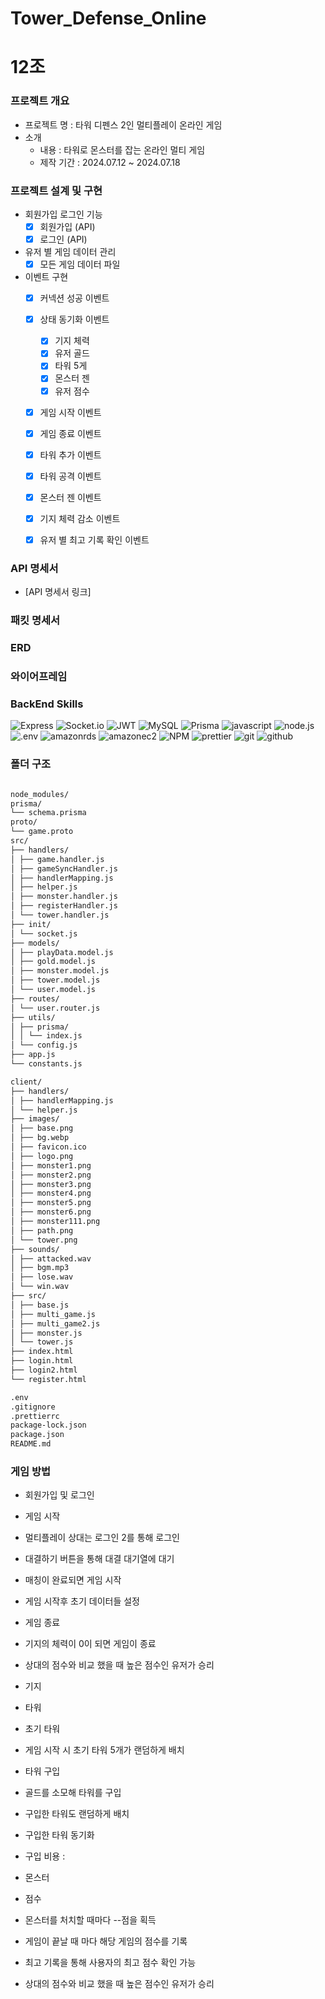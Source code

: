 # Tower_Defense_Online
# 12조

### 프로젝트 개요

- 프로젝트 명 : 타워 디펜스 2인 멀티플레이 온라인 게임
- 소개
    - 내용 : 타워로 몬스터를 잡는 온라인 멀티 게임
    - 제작 기간 : 2024.07.12 ~ 2024.07.18

### 프로젝트 설계 및 구현

- 회원가입 로그인 기능
    - [x]  회원가입 (API)
    - [x]  로그인 (API)

- 유저 별 게임 데이터 관리
    - [x]  모든 게임 데이터 파일 

- 이벤트 구현
    - [x]  커넥션 성공 이벤트
    - [x]  상태 동기화 이벤트
        - [x]  기지 체력
        - [x]  유저 골드
        - [x]  타워 5게
        - [x]  몬스터 젠
        - [x]  유저 점수
    - [x]  게임 시작 이벤트
    - [x]  게임 종료 이벤트
    - [x]  타워 추가 이벤트
    - [x]  타워 공격 이벤트
    - [x]  몬스터 젠 이벤트
    - [x]  기지 체력 감소 이벤트
    - [x]  유저 별 최고 기록 확인 이벤트



### API 명세서

- [API 명세서 링크]



### 패킷 명세서



### ERD 


### 와이어프레임




### BackEnd Skills

![Express](https://img.shields.io/badge/Express-000000?style=for-the-badge&logo=express&logoColor=white)
![Socket.io](https://img.shields.io/badge/Socket.io-black?style=for-the-badge&logo=socket.io&badgeColor=010101)
![JWT](https://img.shields.io/badge/JWT-000000?style=for-the-badge&logo=JSON%20web%20tokens&logoColor=white)
![MySQL](https://img.shields.io/badge/MySQL-4479A1?style=for-the-badge&logo=mysql&logoColor=white)
![Prisma](https://img.shields.io/badge/Prisma-2D3748?style=for-the-badge&logo=prisma&logoColor=white)
![javascript](https://img.shields.io/badge/javascript-F7DF1E?style=for-the-badge&logo=javascript&logoColor=black)
![node.js](https://img.shields.io/badge/node.js-5FA04E?style=for-the-badge&logo=node.js&logoColor=white)
![.env](https://img.shields.io/badge/.env-ECD53F?style=for-the-badge&logo=.env&logoColor=black)
![amazonrds](https://img.shields.io/badge/amazonrds-527FFF?style=for-the-badge&logo=amazonrds&logoColor=white)
![amazonec2](https://img.shields.io/badge/amazonec2-FF9900?style=for-the-badge&logo=amazonec2&logoColor=white)
![NPM](https://img.shields.io/badge/NPM-%23CB3837.svg?style=for-the-badge&logo=npm&logoColor=white)
![prettier](https://img.shields.io/badge/prettier-F7B93E?style=for-the-badge&logo=prettier&logoColor=black)
![git](https://img.shields.io/badge/git-F05032?style=for-the-badge&logo=git&logoColor=white)
![github](https://img.shields.io/badge/github-181717?style=for-the-badge&logo=github&logoColor=white)



### 폴더 구조

```markdown

node_modules/
prisma/
└── schema.prisma
proto/
└── game.proto
src/
├── handlers/
│ ├── game.handler.js
│ ├── gameSyncHandler.js
│ ├── handlerMapping.js
│ ├── helper.js
│ ├── monster.handler.js
│ ├── registerHandler.js
│ └── tower.handler.js
├── init/
│ └── socket.js
├── models/
│ ├── playData.model.js
│ ├── gold.model.js
│ ├── monster.model.js
│ ├── tower.model.js
│ └── user.model.js
├── routes/
│ └── user.router.js
├── utils/
│ ├── prisma/
│ │ └── index.js
│ └── config.js
├── app.js
└── constants.js

client/
├── handlers/
│ ├── handlerMapping.js
│ └── helper.js
├── images/
│ ├── base.png
│ ├── bg.webp
│ ├── favicon.ico
│ ├── logo.png
│ ├── monster1.png
│ ├── monster2.png
│ ├── monster3.png
│ ├── monster4.png
│ ├── monster5.png
│ ├── monster6.png
│ ├── monster111.png
│ ├── path.png
│ └── tower.png
├── sounds/
│ ├── attacked.wav
│ ├── bgm.mp3
│ ├── lose.wav
│ └── win.wav
├── src/
│ ├── base.js
│ ├── multi_game.js
│ ├── multi_game2.js
│ ├── monster.js
│ └── tower.js
├── index.html
├── login.html
├── login2.html
└── register.html

.env
.gitignore
.prettierrc
package-lock.json
package.json
README.md

```



### 게임 방법

- 회원가입 및 로그인

- 게임 시작 
 - 멀티플레이 상대는 로그인 2를 통해 로그인 
 - 대결하기 버튼을 통해 대결 대기열에 대기
 - 매칭이 완료되면 게임 시작 
 - 게임 시작후 초기 데이터들 설정

- 게임 종료
 - 기지의 체력이 0이 되면 게임이 종료
 - 상대의 점수와 비교 했을 때 높은 점수인 유저가 승리

- 기지 

- 타워
 - 초기 타워
  - 게임 시작 시 초기 타워 5개가 랜덤하게 배치
- 타워 구입
 - 골드를 소모해 타워를 구입
 - 구입한 타워도 랜덤하게 배치
 - 구입한 타워 동기화 
 - 구입 비용 :

- 몬스터

- 점수
 - 몬스터를 처치할 때마다 --점을 획득
 - 게임이 끝날 때 마다 해당 게임의 점수를 기록
 - 최고 기록을 통해 사용자의 최고 점수 확인 가능
 - 상대의 점수와 비교 했을 때 높은 점수인 유저가 승리



